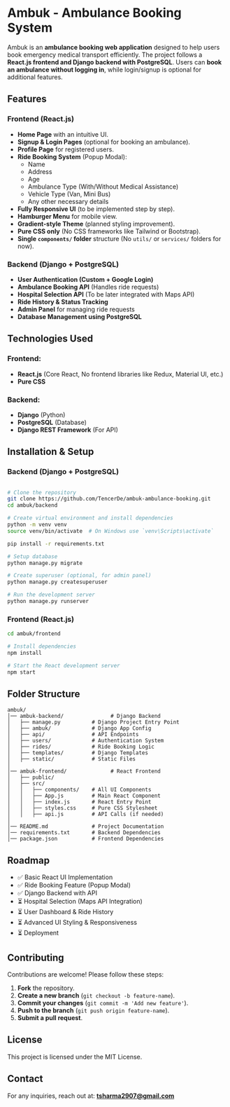 # Ambuk - Ambulance Booking System

Ambuk is an **ambulance booking web application** designed to help users book emergency medical transport efficiently. The project follows a **React.js frontend and Django backend with PostgreSQL**. Users can **book an ambulance without logging in**, while login/signup is optional for additional features.

## Features

### Frontend (React.js)
- **Home Page** with an intuitive UI.
- **Signup & Login Pages** (optional for booking an ambulance).
- **Profile Page** for registered users.
- **Ride Booking System** (Popup Modal):
  - Name
  - Address
  - Age
  - Ambulance Type (With/Without Medical Assistance)
  - Vehicle Type (Van, Mini Bus)
  - Any other necessary details
- **Fully Responsive UI** (to be implemented step by step).
- **Hamburger Menu** for mobile view.
- **Gradient-style Theme** (planned styling improvement).
- **Pure CSS only** (No CSS frameworks like Tailwind or Bootstrap).
- **Single `components/` folder** structure (No `utils/` or `services/` folders for now).

### Backend (Django + PostgreSQL)
- **User Authentication (Custom + Google Login)**
- **Ambulance Booking API** (Handles ride requests)
- **Hospital Selection API** (To be later integrated with Maps API)
- **Ride History & Status Tracking**
- **Admin Panel** for managing ride requests
- **Database Management using PostgreSQL**

## Technologies Used
### Frontend:
- **React.js** (Core React, No frontend libraries like Redux, Material UI, etc.)
- **Pure CSS**

### Backend:
- **Django** (Python)
- **PostgreSQL** (Database)
- **Django REST Framework** (For API)

## Installation & Setup

### Backend (Django + PostgreSQL)
```bash

# Clone the repository
git clone https://github.com/TencerDe/ambuk-ambulance-booking.git
cd ambuk/backend

# Create virtual environment and install dependencies
python -m venv venv
source venv/bin/activate  # On Windows use `venv\Scripts\activate`

pip install -r requirements.txt

# Setup database
python manage.py migrate

# Create superuser (optional, for admin panel)
python manage.py createsuperuser

# Run the development server
python manage.py runserver
```

### Frontend (React.js)
```bash
cd ambuk/frontend

# Install dependencies
npm install

# Start the React development server
npm start
```

## Folder Structure
```
ambuk/
│── ambuk-backend/               # Django Backend
│   ├── manage.py          # Django Project Entry Point
│   ├── ambuk/             # Django App Config
│   ├── api/               # API Endpoints
│   ├── users/             # Authentication System
│   ├── rides/             # Ride Booking Logic
│   ├── templates/         # Django Templates
│   ├── static/            # Static Files
│
│── ambuk-frontend/              # React Frontend
│   ├── public/
│   ├── src/
│   │   ├── components/    # All UI Components
│   │   ├── App.js         # Main React Component
│   │   ├── index.js       # React Entry Point
│   │   ├── styles.css     # Pure CSS Stylesheet
│   │   ├── api.js         # API Calls (if needed)
│
│── README.md              # Project Documentation
│── requirements.txt       # Backend Dependencies
│── package.json           # Frontend Dependencies
```

## Roadmap
- ✅ Basic React UI Implementation
- ✅ Ride Booking Feature (Popup Modal)
- ✅ Django Backend with API
- ⏳ Hospital Selection (Maps API Integration)
- ⏳ User Dashboard & Ride History
- ⏳ Advanced UI Styling & Responsiveness
- ⏳ Deployment

## Contributing
Contributions are welcome! Please follow these steps:
1. **Fork** the repository.
2. **Create a new branch** (`git checkout -b feature-name`).
3. **Commit your changes** (`git commit -m 'Add new feature'`).
4. **Push to the branch** (`git push origin feature-name`).
5. **Submit a pull request**.

## License
This project is licensed under the MIT License.

## Contact
For any inquiries, reach out at: **tsharma2907@gmail.com**

